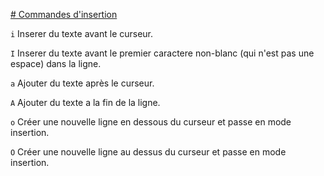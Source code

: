 [# Commandes d'insertion](#Commandes-d-insertion)

`i` Inserer du texte avant le curseur.

`I` Inserer du texte avant le premier caractere non-blanc (qui n'est pas une espace) dans la ligne.

`a` Ajouter du texte après le curseur.

`A` Ajouter du texte a la fin de la ligne.

`o` Créer une nouvelle ligne en dessous du curseur et passe en mode insertion.

`O` Créer une nouvelle ligne au dessus du curseur et passe en mode insertion.

